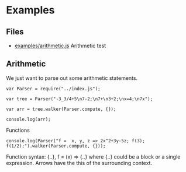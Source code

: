 # Examples

## Files

* [examples/arithmetic.js](#arithmetic "save: |jshint") Arithmetic test


## Arithmetic

We just want to parse out some arithmetic statements. 

    var Parser = require("../index.js");

    var tree = Parser("-3_3/4+5\n7-2;\n7+\n3+2;\nx=4;\n7x");

    var arr = tree.walker(Parser.compute, {});

    console.log(arr);

Functions    

    console.log(Parser("f =  x, y, z => 2x^2+3y-5z; f(3); f(1/2);").walker(Parser.compute, {}));


Function syntax:   {..},   f = (x) => {..}  where {..} could be a block or a single expression. Arrows have the this of the surrounding context. 

